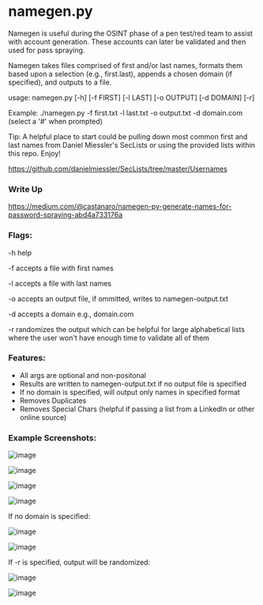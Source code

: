 # namegen.py

Namegen is useful during the OSINT phase of a pen test/red team to assist with account generation. These accounts can later be validated and then used for pass spraying. 

Namegen takes files comprised of first and/or last names, formats them based upon a selection (e.g., first.last), appends a chosen domain (if specified), and outputs to a file.

usage: namegen.py [-h] [-f FIRST] [-l LAST] [-o OUTPUT] [-d DOMAIN] [-r]

Example: ./namegen.py -f first.txt -l last.txt -o output.txt -d domain.com (select a '#' when prompted)

Tip: A helpful place to start could be pulling down most common first and last names from Daniel Miessler's SecLists or using the provided lists within this repo. Enjoy!

https://github.com/danielmiessler/SecLists/tree/master/Usernames

### Write Up

https://medium.com/@castanaro/namegen-py-generate-names-for-password-spraying-abd4a733176a

### Flags:

-h help

-f accepts a file with first names

-l accepts a file with last names

-o accepts an output file, if ommitted, writes to namegen-output.txt

-d accepts a domain e.g., domain.com

-r randomizes the output which can be helpful for large alphabetical lists where the user won't have enough time to validate all of them

### Features:

- All args are optional and non-positonal
- Results are written to namegen-output.txt if no output file is specified
- If no domain is specified, will output only names in specified format
- Removes Duplicates
- Removes Special Chars (helpful if passing a list from a LinkedIn or other online source)

### Example Screenshots:

![image](https://user-images.githubusercontent.com/66240320/190875751-18dac881-d667-45f2-a894-8410653cb97b.png)

![image](https://user-images.githubusercontent.com/66240320/190868619-a3b1702d-4f7e-4d7d-a5ae-be0aabed2ed8.png)

![image](https://user-images.githubusercontent.com/66240320/192322163-c1defb8e-dfbf-49d2-8fae-ffd831399078.png)

![image](https://user-images.githubusercontent.com/66240320/190868656-37f8a3b6-69cf-4fa7-a7cb-1310ef95bf5d.png)

If no domain is specified:

![image](https://user-images.githubusercontent.com/66240320/192322396-ccae979a-8625-438f-b494-7ca4f7c4fab0.png)

![image](https://user-images.githubusercontent.com/66240320/190869057-92cc5062-0d0b-4292-a6c9-11d42ec39a96.png)

If -r is specified, output will be randomized:

![image](https://user-images.githubusercontent.com/66240320/192322551-39d809d6-ad84-4b3b-9e96-f1ea16816218.png)

![image](https://user-images.githubusercontent.com/66240320/190875812-b7653e54-32da-4fd9-a6be-beac41d08604.png)

